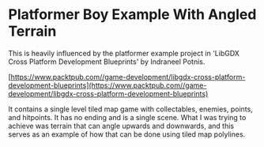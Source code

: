 # Platformer Boy Example With Angled Terrain

This is heavily influenced by the platformer example project in 'LibGDX Cross Platform Development Blueprints' by Indraneel 
Potnis.

[https://www.packtpub.com//game-development/libgdx-cross-platform-development-blueprints](https://www.packtpub.com//game-development/libgdx-cross-platform-development-blueprints)

It contains a single level tiled map game with collectables, enemies, points, and hitpoints. It has no ending and is a single 
scene. What I was trying to achieve was terrain that can angle upwards and downwards, and this serves as an example of how 
that can be done using tiled map polylines.


